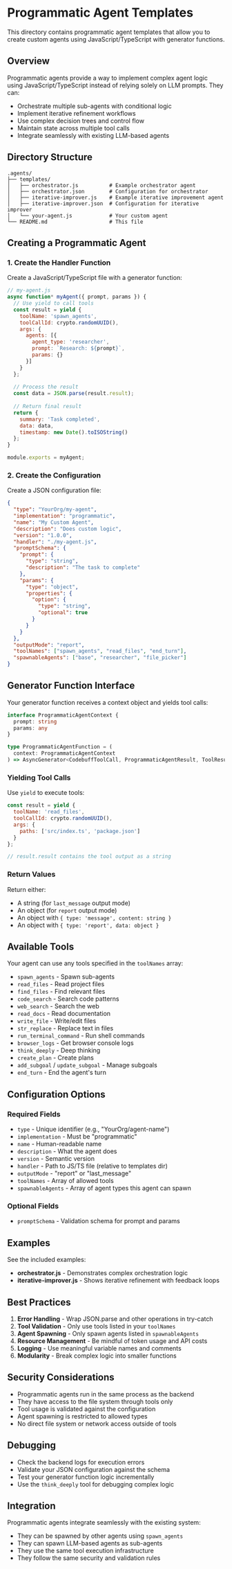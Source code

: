 # Programmatic Agent Templates

This directory contains programmatic agent templates that allow you to create custom agents using JavaScript/TypeScript with generator functions.

## Overview

Programmatic agents provide a way to implement complex agent logic using JavaScript/TypeScript instead of relying solely on LLM prompts. They can:

- Orchestrate multiple sub-agents with conditional logic
- Implement iterative refinement workflows
- Use complex decision trees and control flow
- Maintain state across multiple tool calls
- Integrate seamlessly with existing LLM-based agents

## Directory Structure

```
.agents/
├── templates/
│   ├── orchestrator.js          # Example orchestrator agent
│   ├── orchestrator.json        # Configuration for orchestrator
│   ├── iterative-improver.js    # Example iterative improvement agent
│   ├── iterative-improver.json  # Configuration for iterative improver
│   └── your-agent.js            # Your custom agent
└── README.md                    # This file
```

## Creating a Programmatic Agent

### 1. Create the Handler Function

Create a JavaScript/TypeScript file with a generator function:

```javascript
// my-agent.js
async function* myAgent({ prompt, params }) {
  // Use yield to call tools
  const result = yield {
    toolName: 'spawn_agents',
    toolCallId: crypto.randomUUID(),
    args: {
      agents: [{
        agent_type: 'researcher',
        prompt: `Research: ${prompt}`,
        params: {}
      }]
    }
  };
  
  // Process the result
  const data = JSON.parse(result.result);
  
  // Return final result
  return {
    summary: 'Task completed',
    data: data,
    timestamp: new Date().toISOString()
  };
}

module.exports = myAgent;
```

### 2. Create the Configuration

Create a JSON configuration file:

```json
{
  "type": "YourOrg/my-agent",
  "implementation": "programmatic",
  "name": "My Custom Agent",
  "description": "Does custom logic",
  "version": "1.0.0",
  "handler": "./my-agent.js",
  "promptSchema": {
    "prompt": {
      "type": "string",
      "description": "The task to complete"
    },
    "params": {
      "type": "object",
      "properties": {
        "option": {
          "type": "string",
          "optional": true
        }
      }
    }
  },
  "outputMode": "report",
  "toolNames": ["spawn_agents", "read_files", "end_turn"],
  "spawnableAgents": ["base", "researcher", "file_picker"]
}
```

## Generator Function Interface

Your generator function receives a context object and yields tool calls:

```typescript
interface ProgrammaticAgentContext {
  prompt: string
  params: any
}

type ProgrammaticAgentFunction = (
  context: ProgrammaticAgentContext
) => AsyncGenerator<CodebuffToolCall, ProgrammaticAgentResult, ToolResult>
```

### Yielding Tool Calls

Use `yield` to execute tools:

```javascript
const result = yield {
  toolName: 'read_files',
  toolCallId: crypto.randomUUID(),
  args: {
    paths: ['src/index.ts', 'package.json']
  }
};

// result.result contains the tool output as a string
```

### Return Values

Return either:
- A string (for `last_message` output mode)
- An object (for `report` output mode)
- An object with `{ type: 'message', content: string }`
- An object with `{ type: 'report', data: object }`

## Available Tools

Your agent can use any tools specified in the `toolNames` array:

- `spawn_agents` - Spawn sub-agents
- `read_files` - Read project files
- `find_files` - Find relevant files
- `code_search` - Search code patterns
- `web_search` - Search the web
- `read_docs` - Read documentation
- `write_file` - Write/edit files
- `str_replace` - Replace text in files
- `run_terminal_command` - Run shell commands
- `browser_logs` - Get browser console logs
- `think_deeply` - Deep thinking
- `create_plan` - Create plans
- `add_subgoal` / `update_subgoal` - Manage subgoals
- `end_turn` - End the agent's turn

## Configuration Options

### Required Fields

- `type` - Unique identifier (e.g., "YourOrg/agent-name")
- `implementation` - Must be "programmatic"
- `name` - Human-readable name
- `description` - What the agent does
- `version` - Semantic version
- `handler` - Path to JS/TS file (relative to templates dir)
- `outputMode` - "report" or "last_message"
- `toolNames` - Array of allowed tools
- `spawnableAgents` - Array of agent types this agent can spawn

### Optional Fields

- `promptSchema` - Validation schema for prompt and params

## Examples

See the included examples:

- **orchestrator.js** - Demonstrates complex orchestration logic
- **iterative-improver.js** - Shows iterative refinement with feedback loops

## Best Practices

1. **Error Handling** - Wrap JSON.parse and other operations in try-catch
2. **Tool Validation** - Only use tools listed in your `toolNames`
3. **Agent Spawning** - Only spawn agents listed in `spawnableAgents`
4. **Resource Management** - Be mindful of token usage and API costs
5. **Logging** - Use meaningful variable names and comments
6. **Modularity** - Break complex logic into smaller functions

## Security Considerations

- Programmatic agents run in the same process as the backend
- They have access to the file system through tools only
- Tool usage is validated against the configuration
- Agent spawning is restricted to allowed types
- No direct file system or network access outside of tools

## Debugging

- Check the backend logs for execution errors
- Validate your JSON configuration against the schema
- Test your generator function logic incrementally
- Use the `think_deeply` tool for debugging complex logic

## Integration

Programmatic agents integrate seamlessly with the existing system:

- They can be spawned by other agents using `spawn_agents`
- They can spawn LLM-based agents as sub-agents
- They use the same tool execution infrastructure
- They follow the same security and validation rules

